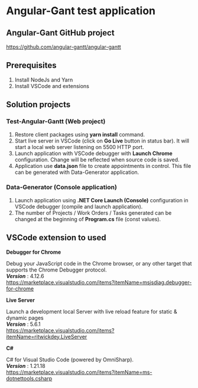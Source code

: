 # Angular-Gant test application

## Angular-Gant GitHub project
https://github.com/angular-gantt/angular-gantt

## Prerequisites
1. Install NodeJs and Yarn
2. Install VSCode and extensions

## Solution projects

### Test-Angular-Gantt (Web project)
1. Restore client packages using **yarn install** command.
2. Start live server in VSCode (click on **Go Live** button in status bar). It will start a local web server listening on 5500 HTTP port.
3. Launch application with VSCode debugger with **Launch Chrome** configuration. Change will be reflected when source code is saved.
4. Application use **data.json** file to create appointments in control. This file can be generated with Data-Generator application.

### Data-Generator (Console application)
1. Launch application using **.NET Core Launch (Console)** configuration in VSCode debugger (compile and launch application).
2. The number of Projects / Work Orders / Tasks generated can be changed at the beginning of **Program.cs** file (const values).

## VSCode extension to used

**Debugger for Chrome**

Debug your JavaScript code in the Chrome browser, or any other target that supports the Chrome Debugger protocol.
<br/>
***Version*** : 4.12.6
<br/>
https://marketplace.visualstudio.com/items?itemName=msjsdiag.debugger-for-chrome

**Live Server**

Launch a development local Server with live reload feature for static & dynamic pages
<br/>
***Version*** : 5.6.1
<br/>
https://marketplace.visualstudio.com/items?itemName=ritwickdey.LiveServer

**C#**

C# for Visual Studio Code (powered by OmniSharp).
<br/>
***Version*** : 1.21.18
<br/>
https://marketplace.visualstudio.com/items?itemName=ms-dotnettools.csharp
